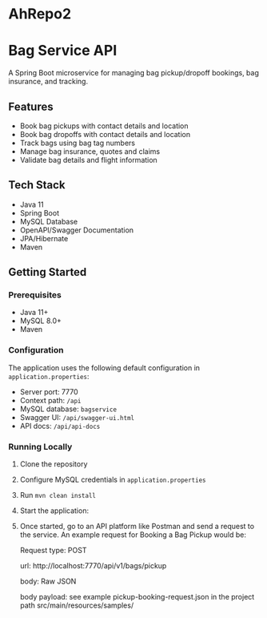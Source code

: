 # AhRepo2
# Bag Service API

A Spring Boot microservice for managing bag pickup/dropoff bookings, bag insurance, and tracking.

## Features

- Book bag pickups with contact details and location
- Book bag dropoffs with contact details and location
- Track bags using bag tag numbers
- Manage bag insurance, quotes and claims
- Validate bag details and flight information

## Tech Stack

- Java 11
- Spring Boot
- MySQL Database
- OpenAPI/Swagger Documentation
- JPA/Hibernate
- Maven

## Getting Started


### Prerequisites

- Java 11+
- MySQL 8.0+
- Maven

### Configuration

The application uses the following default configuration in `application.properties`:

- Server port: 7770
- Context path: `/api`
- MySQL database: `bagservice`
- Swagger UI: `/api/swagger-ui.html`
- API docs: `/api/api-docs`

### Running Locally

1. Clone the repository
2. Configure MySQL credentials in `application.properties`
3. Run `mvn clean install`
4. Start the application:
5. Once started, go to an API platform like Postman and send a request to the service. An example request for Booking a Bag Pickup would be:

    Request type: POST

    url: http://localhost:7770/api/v1/bags/pickup 

    body: Raw JSON

    body payload: see example pickup-booking-request.json in the project path src/main/resources/samples/
  